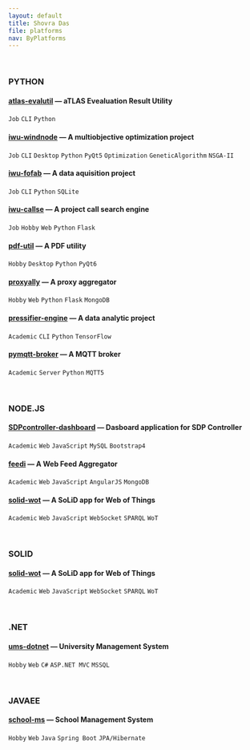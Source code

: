 ```yaml
---
layout: default
title: Shovra Das
file: platforms
nav: ByPlatforms
---
```


<br>


### PYTHON

#### [atlas-evalutil](https://github.com/shovradas/atlas-evalutil) &#8212; aTLAS Evealuation Result Utility

`Job` `CLI` `Python`  

#### [iwu-windnode](https://github.com/shovradas/windnode-demonstrator) &#8212; A multiobjective optimization project

`Job` `CLI` `Desktop` `Python` `PyQt5` `Optimization` `GeneticAlgorithm` `NSGA-II`

#### [iwu-fofab](https://github.com/shovradas/iwu-fofab) &#8212; A data aquisition project

`Job` `CLI` `Python` `SQLite` 

#### [iwu-callse](https://github.com/shovradas/iwu-callse) &#8212; A project call search engine

`Job` `Hobby` `Web` `Python` `Flask` 

#### [pdf-util](https://github.com/shovradas/pdf-util) &#8212; A PDF utility

`Hobby` `Desktop` `Python` `PyQt6` 

#### [proxyally](https://github.com/shovradas/proxyally) &#8212; A proxy aggregator

`Hobby` `Web` `Python` `Flask` `MongoDB` 

#### [pressifier-engine](https://github.com/binuv-tuc/pressifier-engine) &#8212; A data analytic project

`Academic` `CLI` `Python` `TensorFlow` 

#### [pymqtt-broker](https://github.com/shovradas/pymqtt-broker) &#8212; A MQTT broker

`Academic` `Server` `Python`  `MQTT5`


<br>


### NODE.JS

#### [SDPcontroller-dashboard](https://github.com/shovradas/SDPcontroller-dashboard) &#8212; Dasboard application for SDP Controller

`Academic` `Web` `JavaScript` `MySQL` `Bootstrap4` 

#### [feedi](https://github.com/shovradas/feedi) &#8212; A Web Feed Aggregator

`Academic` `Web` `JavaScript` `AngularJS` `MongoDB` 

#### [solid-wot](https://github.com/shovradas/solid-wot) &#8212; A SoLiD app for Web of Things

`Academic` `Web` `JavaScript` `WebSocket` `SPARQL` `WoT`


<br>


### SOLID

#### [solid-wot](https://github.com/shovradas/solid-wot) &#8212; A SoLiD app for Web of Things

`Academic` `Web` `JavaScript` `WebSocket` `SPARQL` `WoT`


<br>


### .NET

#### [ums-dotnet](https://github.com/shovradas/ums-dotnet) &#8212; University Management System

`Hobby` `Web` `C#` `ASP.NET MVC` `MSSQL` 


<br>


### JAVAEE

#### [school-ms](https://github.com/shovradas/school-ms) &#8212; School Management System

`Hobby` `Web` `Java` `Spring Boot` `JPA/Hibernate` 